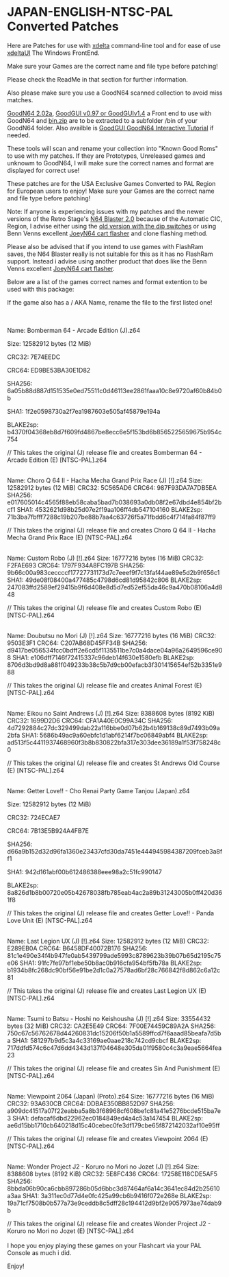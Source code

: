 # JAPAN-ENGLISH-NTSC-PAL Converted Patches

Here are Patches for use with [xdelta](http://xdelta.org/) command-line tool and for ease of use [xdeltaUI](https://www.romhacking.net/utilities/598/) The Windows FrontEnd.

Make sure your Games are the correct name and file type before patching!

Please check the ReadMe in that section for further information.

Also please make sure you use a GoodN64 scanned collection to avoid miss matches.

[GoodN64 2.02a](https://www.emutalk.net/threads/goodn64-2-02a.12068/), [GoodGUI v0.97 or GoodGUIv1.4](https://www.emutalk.net/threads/goodgui-v0-97.29155/) a Front end to use with GoodN64 and [bin.zip](https://www.emutalk.net/threads/bin-zip.12070/) are to be extracted to a subfolder /bin of your GoodN64 folder. Also availble is [GoodGUI GoodN64 Interactive Tutorial](https://www.emutalk.net/threads/goodgui-goodn64-tutorial.28965/) if needed.

These tools will scan and rename your collection into "Known Good Roms" to use with my patches. If they are Prototypes, Unreleased games and unknowm to GoodN64, I will make sure the correct names and format are displayed for correct use!

These patches are for the USA Exclusive Games Converted to PAL Region for European users to enjoy!
Make sure your Games are the correct name and file type before patching!

Note: If anyone is experiencing issues with my patches and the newer versions of the Retro Stage's [N64 Blaster 2.0](https://retrostage.net/?product=n64-blaster-2-0) because of the Automatic CIC, Region, I advise either using the [old version with the dip switches](https://web.archive.org/web/20210622192800/https://retrostage.net/?product=n64-blaster-2-0)  or using Benn Venns excellent [JoeyN64 cart flasher](https://bennvenn.myshopify.com/products/joeyn64-cart-flasher) and clone flashing method.


Please also be advised that if you intend to use games with FlashRam saves, the N64 Blaster really is not suitable for this as it has no FlashRam support. Instead i advise using another product that does like the Benn Venns excellent [JoeyN64 cart flasher](https://bennvenn.myshopify.com/products/joeyn64-cart-flasher).

Below are a list of the games correct names and format extention to be used with this package:

If the game also has a / AKA Name, rename the file to the first listed one!

<br>
</br>
Name: Bomberman 64 - Arcade Edition (J).z64

Size: 12582912 bytes (12 MiB)

CRC32: 7E74EEDC

CRC64: ED9BE53BA30E1D82

SHA256: 6a05b88d887d151535e0ed75511c0d46113ee2861faaa10c8e9720af60b84b0b

SHA1: 1f2e0598730a2f7ea1987603e505af45879e194a

BLAKE2sp: b4370f04368eb8d7f609fd4867be8ecc6e5f153bd6b8565225659675b954c754

// This takes the original (J) release file and creates Bomberman 64 - Arcade Edition (E) [NTSC-PAL].z64
<br>
</br>

Name: Choro Q 64 II - Hacha Mecha Grand Prix Race (J) [!].z64
Size: 12582912 bytes (12 MiB)
CRC32: 5C565AD6
CRC64: 987F93DA7A7DB5EA
SHA256: e017605014c4565f88eb58caba5bad7b038693a0db08f2e67dbd4e854bf2bcf1
SHA1: 4532621d98b25d07e2f19aa106ff4db547104160
BLAKE2sp: 71b3ba7fbfff7288c19b207be88b7aa4c63726f5a71fbdd6c4f714fa84f87ff9

// This takes the original (J) release file and creates Choro Q 64 II - Hacha Mecha Grand Prix Race (E) [NTSC-PAL].z64
<br>
</br>

Name: Custom Robo (J) [!].z64
Size: 16777216 bytes (16 MiB)
CRC32: F2FAE693
CRC64: 1797F934A8FC197B
SHA256: 9b66c00a983ceccccf17727731173d7c7eeef9f7c13faf44ae89e5d2b9f656c1
SHA1: 49de08f08400a477485c4798d6cd81d95842c806
BLAKE2sp: 247083ffd2589ef29415b9f6d408e8d5d7ed52ef55da46c9a470b08106a4d848

// This takes the original (J) release file and creates Custom Robo (E) [NTSC-PAL].z64
<br>
</br>

Name: Doubutsu no Mori (J) [!].z64
Size: 16777216 bytes (16 MiB)
CRC32: 9503E3F1
CRC64: C207AB68D45FF34B
SHA256: d9417be056534fcc0bdff2e6cd5f1135511be7c0a4dace04a96a2649596ce908
SHA1: e106dff7146f72415337c96deb14f630e1580efb
BLAKE2sp: 8706d3bd9d8a881f049233b38c5b7d9cb00efacb3f301415654ef52b3351e988

// This takes the original (J) release file and creates Animal Forest (E) [NTSC-PAL].z64
<br>
</br>

Name: Eikou no Saint Andrews (J) [!].z64
Size: 8388608 bytes (8192 KiB)
CRC32: 1699D2D6
CRC64: CFA1A40E0C99A34C
SHA256: 4d7292884c27dc329499dab22a116bbe0d07b62b4b169138c89d7493b09a2bfa
SHA1: 5686b49ac9a60ebfc1d1abf6214f7bc06849abf4
BLAKE2sp: ad513f5c4411937468960f3b8b830822bfa317e303dee36189a1f53f758248c0

// This takes the original (J) release file and creates St Andrews Old Course (E) [NTSC-PAL].z64
<br>
</br>

Name: Getter Love!! - Cho Renai Party Game Tanjou (Japan).z64

Size: 12582912 bytes (12 MiB)

CRC32: 724ECAE7

CRC64: 7B13E5B924A4FB7E

SHA256: d66a9b152d32d96fa1360e23437cfd30da7451e444945984387209fceb3a8ff1

SHA1: 942d161abf00b612486388eee98a2c51fc990147

BLAKE2sp: 8a826d1b8b00720e05b42678038fb785eab4ac2a89b31243005b0ff420d361f8

// This takes the original (J) release file and creates Getter Love!! - Panda Love Unit (E) [NTSC-PAL].z64
<br>
</br>

Name: Last Legion UX (J) [!].z64
Size: 12582912 bytes (12 MiB)
CRC32: E289EB0A
CRC64: B6458DF40072B176
SHA256: 81c1e490e34f4b947fe0ab5439799ade5993c8789623b39b07b65d2195c75e06
SHA1: 91fc7fe97bf1ebe50b8ac0b916cfa954bf5fb78a
BLAKE2sp: b1934b8fc268dc90bf56e91be2d1c0a27578ad6bf28c766842f8d862c6a12c81

// This takes the original (J) release file and creates Last Legion UX (E) [NTSC-PAL].z64
<br>
</br>

Name: Tsumi to Batsu - Hoshi no Keishousha (J) [!].z64
Size: 33554432 bytes (32 MiB)
CRC32: CA2E5E49
CRC64: 7F00E74459C89A2A
SHA256: 750c67c56762678d44260831dc15206f50b1a5589ffcd7f6aaad85beafa7d5ba
SHA1: 581297b9d5c3a4c33169ae0aae218c742cd9cbcf
BLAKE2sp: 717ddfd574c6c47d6dd4343d137f04648e305da01f9580c4c3a9eae5664fea23

// This takes the original (J) release file and creates Sin And Punishment (E) [NTSC-PAL].z64
<br>
</br>

Name: Viewpoint 2064 (Japan) (Proto).z64
Size: 16777216 bytes (16 MiB)
CRC32: 93A630CB
CRC64: DDBAE350BB852D97
SHA256: a909dc41517a07f22eabba5a8b3f68968cf608be1c81a41e5276bcde515ba7e3
SHA1: defacaf6dbd22962ec0184849ed4a4c53a147454
BLAKE2sp: ae6d15bb1710cb640218d15c40cebec0fe3df179cbe65f872142032af10e95ff

// This takes the original (J) release file and creates Viewpoint 2064 (E) [NTSC-PAL].z64
<br>
</br>

Name: Wonder Project J2 - Koruro no Mori no Jozet (J) [!].z64
Size: 8388608 bytes (8192 KiB)
CRC32: 5E8FC436
CRC64: 17258E118CDE5AF5
SHA256: 8bbda06b90ca6cbb897286b05d6bbc3d87464af6a14c3641ec84d2b25610a3aa
SHA1: 3a311ec0d77d4e0fc425a99cb6b9416f072e268e
BLAKE2sp: 19a71cf7508b0b577a73e9ceddb8c5dff28c194412d9bf2e9057973ae74dab9b

// This takes the original (J) release file and creates Wonder Project J2 - Koruro no Mori no Jozet (E) [NTSC-PAL].z64
<br>
</br>
I hope you enjoy playing these games on your Flashcart via your PAL Console as much i did.
<p>
</p>
Enjoy!
